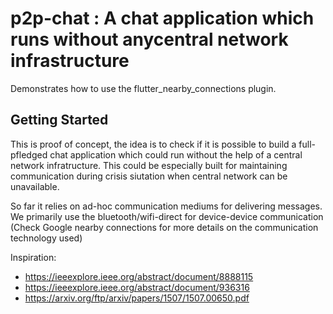 # p2p-chat : A chat application which runs without anycentral network infrastructure 

Demonstrates how to use the flutter_nearby_connections plugin.

## Getting Started

This is proof of concept, the idea is to check if it is possible to build a full-pfledged chat application which could run without the help 
of a central network infratructure. This could be especially built for maintaining communication during crisis siutation when central network can be unavailable.

So far it relies on ad-hoc communication mediums for delivering messages. We primarily use the bluetooth/wifi-direct for device-device communication (Check Google nearby connections for more details on the communication technology used) 


Inspiration:
- https://ieeexplore.ieee.org/abstract/document/8888115
- https://ieeexplore.ieee.org/abstract/document/936316
- https://arxiv.org/ftp/arxiv/papers/1507/1507.00650.pdf


